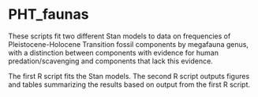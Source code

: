 # PHT_faunas

These scripts fit two different Stan models to data on frequencies of Pleistocene-Holocene Transition fossil components by megafauna genus, with a distinction between components with evidence for human predation/scavenging and components that lack this evidence.

The first R script fits the Stan models. The second R script outputs figures and tables summarizing the results based on output from the first R script.
